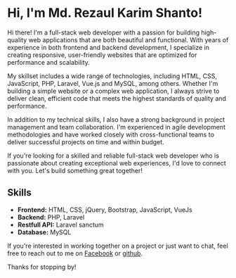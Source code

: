 # Hi, I'm Md. Rezaul Karim Shanto!

Hi there! I'm a full-stack web developer with a passion for building high-quality web applications that are both beautiful and functional. With years of experience in both frontend and backend development, I specialize in creating responsive, user-friendly websites that are optimized for performance and scalability.

My skillset includes a wide range of technologies, including HTML, CSS, JavaScript, PHP, Laravel, Vue.js and MySQL, among others. Whether I'm building a simple website or a complex web application, I always strive to deliver clean, efficient code that meets the highest standards of quality and performance.

In addition to my technical skills, I also have a strong background in project management and team collaboration. I'm experienced in agile development methodologies and have worked closely with cross-functional teams to deliver successful projects on time and within budget.

If you're looking for a skilled and reliable full-stack web developer who is passionate about creating exceptional web experiences, I'd love to connect with you. Let's build something great together!

## Skills

- **Frontend:** HTML, CSS, jQuery, Bootstrap, JavaScript, VueJs
- **Backend:** PHP, Laravel
- **Restfull API:** Laravel sanctum
- **Database:** MySQL

<!-- ## Projects

Here are a few examples of projects I've worked on:

- [Project Name 1](link): Brief description of the project.
- [Project Name 2](link): Brief description of the project.
- [Project Name 3](link): Brief description of the project. -->

<!-- ## Contact Me -->

If you're interested in working together on a project or just want to chat, feel free to reach out to me on [Facebook](https://www.facebook.com/mdrkshantobd) or [github](https://github.com/mdrkshanto).

Thanks for stopping by!
